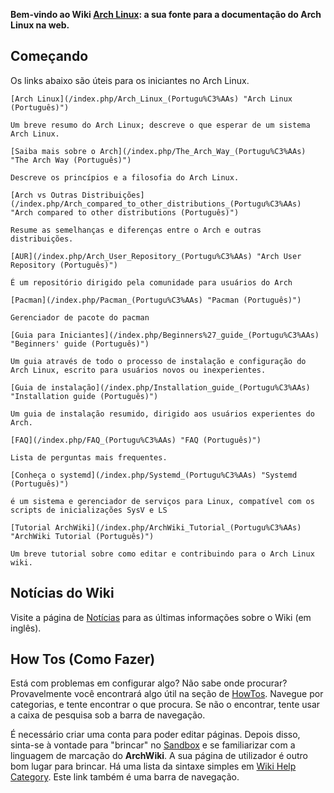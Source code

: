 **Bem-vindo ao Wiki [Arch Linux](/index.php/Arch_Linux_(Portugu%C3%AAs) "Arch Linux (Português)"): a sua fonte para a documentação do Arch Linux na web.**

## Começando

Os links abaixo são úteis para os iniciantes no Arch Linux.

	[Arch Linux](/index.php/Arch_Linux_(Portugu%C3%AAs) "Arch Linux (Português)")

	Um breve resumo do Arch Linux; descreve o que esperar de um sistema Arch Linux.

	[Saiba mais sobre o Arch](/index.php/The_Arch_Way_(Portugu%C3%AAs) "The Arch Way (Português)")

	Descreve os princípios e a filosofia do Arch Linux.

	[Arch vs Outras Distribuições](/index.php/Arch_compared_to_other_distributions_(Portugu%C3%AAs) "Arch compared to other distributions (Português)")

	Resume as semelhanças e diferenças entre o Arch e outras distribuições.

	[AUR](/index.php/Arch_User_Repository_(Portugu%C3%AAs) "Arch User Repository (Português)")

	É um repositório dirigido pela comunidade para usuários do Arch

	[Pacman](/index.php/Pacman_(Portugu%C3%AAs) "Pacman (Português)")

	Gerenciador de pacote do pacman

	[Guia para Iniciantes](/index.php/Beginners%27_guide_(Portugu%C3%AAs) "Beginners' guide (Português)")

	Um guia através de todo o processo de instalação e configuração do Arch Linux, escrito para usuários novos ou inexperientes.

	[Guia de instalação](/index.php/Installation_guide_(Portugu%C3%AAs) "Installation guide (Português)")

	Um guia de instalação resumido, dirigido aos usuários experientes do Arch.

	[FAQ](/index.php/FAQ_(Portugu%C3%AAs) "FAQ (Português)")

	Lista de perguntas mais frequentes.

	[Conheça o systemd](/index.php/Systemd_(Portugu%C3%AAs) "Systemd (Português)")

	é um sistema e gerenciador de serviços para Linux, compatível com os scripts de inicializações SysV e LS

	[Tutorial ArchWiki](/index.php/ArchWiki_Tutorial_(Portugu%C3%AAs) "ArchWiki Tutorial (Português)")

	Um breve tutorial sobre como editar e contribuindo para o Arch Linux wiki.

## Notícias do Wiki

Visite a página de [Notícias](/index.php/Wiki_News "Wiki News") para as últimas informações sobre o Wiki (em inglês).

## How Tos (Como Fazer)

Está com problemas em configurar algo? Não sabe onde procurar?
Provavelmente você encontrará algo útil na seção de [HowTos](/index.php/Category:HOWTOs_(Portugu%C3%AAs) "Category:HOWTOs (Português)"). Navegue por categorias, e tente encontrar o que procura. Se não o encontrar, tente usar a caixa de pesquisa sob a barra de navegação.

É necessário criar uma conta para poder editar páginas. Depois disso, sinta-se à vontade para "brincar" no [Sandbox](/index.php/Sandbox "Sandbox") e se familiarizar com a linguagem de marcação do **ArchWiki**. A sua página de utilizador é outro bom lugar para brincar. Há uma lista da sintaxe simples em [Wiki Help Category](/index.php/Category:Help "Category:Help"). Este link também é uma barra de navegação.